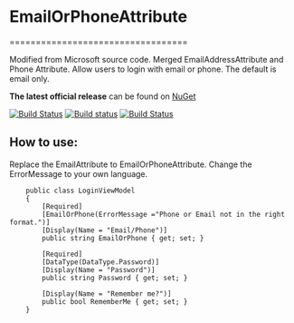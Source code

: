 # EmailOrPhoneAttribute
==================================

Modified from Microsoft source code. Merged EmailAddressAttribute and Phone Attribute. Allow users to login with email or phone. The default is email only.

**The latest official release** can be found on [NuGet](https://www.nuget.org/packages/Ezfx.DataAnnotations.EmailOrPhoneAttribute)


[![Build Status](https://travis-ci.org/juwikuang/EmailOrPhoneAttribute.svg?branch=master)](https://travis-ci.org/juwikuang/EmailOrPhoneAttribute)
[![Build status](https://ci.appveyor.com/api/projects/status/1w54o1nv2jotqpbt?svg=true)](https://ci.appveyor.com/project/juwikuang/emailorphoneattribute)
[![Build Status](https://dev.azure.com/juwikuang/EmailOrPhoneAttribute/_apis/build/status/EmailOrPhoneAttribute?branchName=master)](https://dev.azure.com/juwikuang/EmailOrPhoneAttribute/_build/latest?definitionId=2?branchName=master)

## How to use:
Replace the EmailAttribute to EmailOrPhoneAttribute. Change the ErrorMessage to your own language.
```
    public class LoginViewModel
    {
        [Required]
        [EmailOrPhone(ErrorMessage ="Phone or Email not in the right format.")]
        [Display(Name = "Email/Phone")]
        public string EmailOrPhone { get; set; }

        [Required]
        [DataType(DataType.Password)]
        [Display(Name = "Password")]
        public string Password { get; set; }

        [Display(Name = "Remember me?")]
        public bool RememberMe { get; set; }
    }
```
